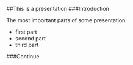 ##This is a presentation
###Introduction

The most important parts of some presentation:
* first part
* second part
* third part

###Continue
